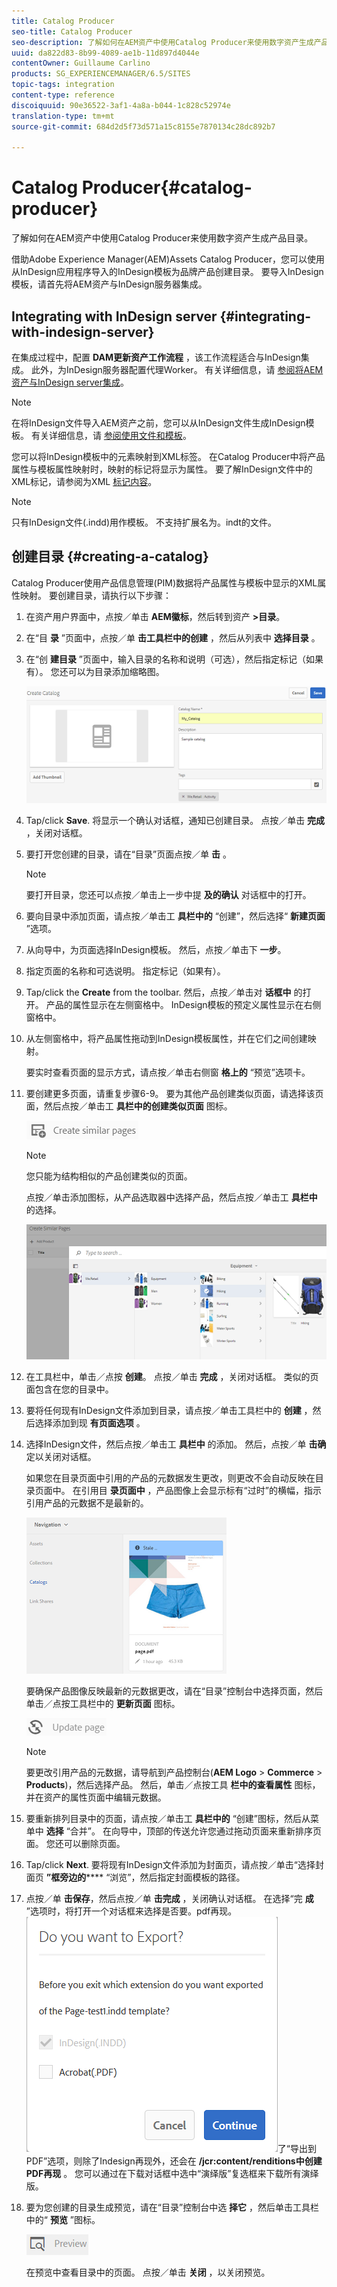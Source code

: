 ```yaml
---
title: Catalog Producer
seo-title: Catalog Producer
seo-description: 了解如何在AEM资产中使用Catalog Producer来使用数字资产生成产品目录。
uuid: da822d83-8b99-4089-ae1b-11d897d4044e
contentOwner: Guillaume Carlino
products: SG_EXPERIENCEMANAGER/6.5/SITES
topic-tags: integration
content-type: reference
discoiquuid: 90e36522-3af1-4a8a-b044-1c828c52974e
translation-type: tm+mt
source-git-commit: 684d2d5f73d571a15c8155e7870134c28dc892b7

---
```



# Catalog Producer{#catalog-producer}

了解如何在AEM资产中使用Catalog Producer来使用数字资产生成产品目录。

借助Adobe Experience Manager(AEM)Assets Catalog Producer，您可以使用从InDesign应用程序导入的InDesign模板为品牌产品创建目录。 要导入InDesign模板，请首先将AEM资产与InDesign服务器集成。

## Integrating with InDesign server {#integrating-with-indesign-server}

在集成过程中，配置 **DAM更新资产工作流程** ，该工作流程适合与InDesign集成。 此外，为InDesign服务器配置代理Worker。 有关详细信息，请 [参阅将AEM资产与InDesign server集成](/help/assets/indesign.md)。

>[!NOTE]
>
>在将InDesign文件导入AEM资产之前，您可以从InDesign文件生成InDesign模板。 有关详细信息，请 [参阅使用文件和模板](https://helpx.adobe.com/indesign/using/files-templates.html)。
>
>您可以将InDesign模板中的元素映射到XML标签。 在Catalog Producer中将产品属性与模板属性映射时，映射的标记将显示为属性。 要了解InDesign文件中的XML标记，请参阅为XML [标记内容](https://helpx.adobe.com/indesign/using/tagging-content-xml.html)。

>[!NOTE]
>
>只有InDesign文件(.indd)用作模板。 不支持扩展名为。indt的文件。

## 创建目录 {#creating-a-catalog}

Catalog Producer使用产品信息管理(PIM)数据将产品属性与模板中显示的XML属性映射。 要创建目录，请执行以下步骤：

1. 在资产用户界面中，点按／单击 **AEM徽标**，然后转到资产 **>目录**。
1. 在“目 **录** ”页面中，点按／单 **击工具栏中的创建** ，然后从列表中 **选择目录** 。
1. 在“创 **建目录** ”页面中，输入目录的名称和说明（可选），然后指定标记（如果有）。 您还可以为目录添加缩略图。

   ![create_catalog](assets/create_catalog.png)

1. Tap/click **Save**. 将显示一个确认对话框，通知已创建目录。 点按／单击 **完成** ，关闭对话框。
1. 要打开您创建的目录，请在“目录”页面点按／单 **击** 。

   >[!NOTE]
   >
   >要打开目录，您还可以点按／单击上一步中提 **及的确认** 对话框中的打开。

1. 要向目录中添加页面，请点按／单击工 **具栏中的** “创建”，然后选择“ **新建页面** ”选项。
1. 从向导中，为页面选择InDesign模板。 然后，点按／单击下 **一步**。
1. 指定页面的名称和可选说明。 指定标记（如果有）。
1. Tap/click the **Create** from the toolbar. 然后，点按／单击对 **话框中** 的打开。 产品的属性显示在左侧窗格中。 InDesign模板的预定义属性显示在右侧窗格中。
1. 从左侧窗格中，将产品属性拖动到InDesign模板属性，并在它们之间创建映射。

   要实时查看页面的显示方式，请点按／单击右侧窗 **格上的** “预览”选项卡。

1. 要创建更多页面，请重复步骤6-9。 要为其他产品创建类似页面，请选择该页面，然后点按／单击工 **具栏中的创建类似页面** 图标。

   ![create_similar_pages](assets/create_similar_pages.png)

   >[!NOTE]
   >
   >您只能为结构相似的产品创建类似的页面。

   点按／单击添加图标，从产品选取器中选择产品，然后点按／单击工 **具栏中** 的选择。

   ![select_product](assets/select_product.png)

1. 在工具栏中，单击／点按 **创建**。 点按／单击 **完成** ，关闭对话框。 类似的页面包含在您的目录中。
1. 要将任何现有InDesign文件添加到目录，请点按／单击工具栏中的 **创建** ，然后选择添加到现 **有页面选项** 。
1. 选择InDesign文件，然后点按／单击工 **具栏中** 的添加。 然后，点按／单 **击确** 定以关闭对话框。

   如果您在目录页面中引用的产品的元数据发生更改，则更改不会自动反映在目录页面中。 在引用目 **录页面中** ，产品图像上会显示标有“过时”的横幅，指示引用产品的元数据不是最新的。

   ![chlimage_1-117](assets/chlimage_1-117a.png)

   要确保产品图像反映最新的元数据更改，请在“目录”控制台中选择页面，然后单击／点按工具栏中的 **更新页面** 图标。

   ![chlimage_1-118](assets/chlimage_1-118a.png)

   >[!NOTE]
   >
   >要更改引用产品的元数据，请导航到产品控制台(**AEM Logo** > **Commerce** > **Products**)，然后选择产品。 然后，单击／点按工具 **栏中的查看属性** 图标，并在资产的属性页面中编辑元数据。

1. 要重新排列目录中的页面，请点按／单击工 **具栏中的** “创建”图标，然后从菜单中 **选择** “合并”。 在向导中，顶部的传送允许您通过拖动页面来重新排序页面。 您还可以删除页面。

1. Tap/click **Next**. 要将现有InDesign文件添加为封面页，请点按／单击“选择封面页 **”框旁边的****** “浏览”，然后指定封面模板的路径。
1. 点按／单 **击保存**，然后点按／单 **击完成** ，关闭确认对话框。
在选择“完 **成** ”选项时，将打开一个对话框来选择是否要。pdf再现。
   ![如果选择](assets/CatalogPDF.png)了“导出到PDF”选项，则除了Indesign再现外，还会在 **/jcr:content/renditions中创建PDF再现** 。 您可以通过在下载对话框中选中“演绎版”复选框来下载所有演绎版。

1. 要为您创建的目录生成预览，请在“目录”控制台中选 **择它** ，然后单击工具栏中的“ **预览** ”图标。

   ![chlimage_1-119](assets/chlimage_1-119a.png)

   在预览中查看目录中的页面。 点按／单击 **关闭** ，以关闭预览。

